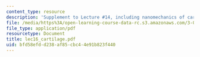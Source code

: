 ```yaml
---
content_type: resource
description: 'Supplement to Lecture #14, including nanomechanics of cartilage: definitions.'
file: /media/https%3A/open-learning-course-data-rc.s3.amazonaws.com/3-052-nanomechanics-of-materials-and-biomaterials-spring-2007/bfd58efdd238af85cbc44e91b823f440_lec16_cartilage.pdf
file_type: application/pdf
resourcetype: Document
title: lec16_cartilage.pdf
uid: bfd58efd-d238-af85-cbc4-4e91b823f440
---
```

